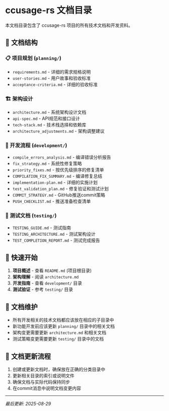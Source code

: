 # ccusage-rs 文档目录

本文档目录包含了 ccusage-rs 项目的所有技术文档和开发资料。

## 📁 文档结构

### 📋 项目规划 (`planning/`)
- `requirements.md` - 详细的需求规格说明
- `user-stories.md` - 用户故事和验收标准  
- `acceptance-criteria.md` - 详细的验收标准

### 🏗️ 架构设计
- `architecture.md` - 系统架构设计文档
- `api-spec.md` - API规范和接口设计
- `tech-stack.md` - 技术栈选择和依赖库
- `architecture_adjustments.md` - 架构调整建议

### 🔧 开发流程 (`development/`)
- `compile_errors_analysis.md` - 编译错误分析报告
- `fix_strategy.md` - 系统性修复策略
- `priority_fixes.md` - 按优先级排序的修复清单
- `COMPILATION_FIX_SUMMARY.md` - 编译修复总结
- `implementation-plan.md` - 详细的实施计划
- `test_validation_plan.md` - 修复验证和测试计划
- `COMMIT_STRATEGY.md` - GitHub推送commit策略
- `PUSH_CHECKLIST.md` - 推送准备检查清单

### 🧪 测试文档 (`testing/`)
- `TESTING_GUIDE.md` - 测试指南
- `TESTING_ARCHITECTURE.md` - 测试架构设计
- `TEST_COMPLETION_REPORT.md` - 测试完成报告

## 🚀 快速开始

1. **项目概述** - 查看 `README.md` (项目根目录)
2. **架构理解** - 阅读 `architecture.md`
3. **开发指南** - 查看 `development/` 目录
4. **测试验证** - 参考 `testing/` 目录

## 📖 文档维护

- 所有开发相关的技术文档都应该放在相应的子目录中
- 新功能开发前应该更新 `planning/` 目录中的相关文档
- 架构变更需要更新 `architecture.md` 和相关文档
- 测试策略变更需要更新 `testing/` 目录中的文档

## 🔄 文档更新流程

1. 创建或更新文档时，确保放在正确的分类目录中
2. 更新相关目录的索引或说明文件
3. 确保文档与实际代码保持同步
4. 在commit消息中说明文档变更内容

---

*最后更新: 2025-08-29*